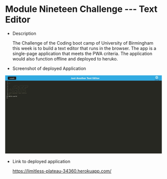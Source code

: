 
# Module Nineteen Challenge --- Text Editor

* Description

  The Challenge of the Coding boot camp of University of Birmingham this week is to build a text editor that runs in the browser. The app is a single-page application that meets the PWA criteria. The application would also function offline and deployed to heruko.

* Screenshot of deployed Application

![ScreenShot of the deployed application](https://github.com/marycatau/PWA-Challenge/blob/main/Screenshot%20of%20the%20deployed%20Application.jpeg?raw=true)


* Link to deployed application

  https://limitless-plateau-34360.herokuapp.com/